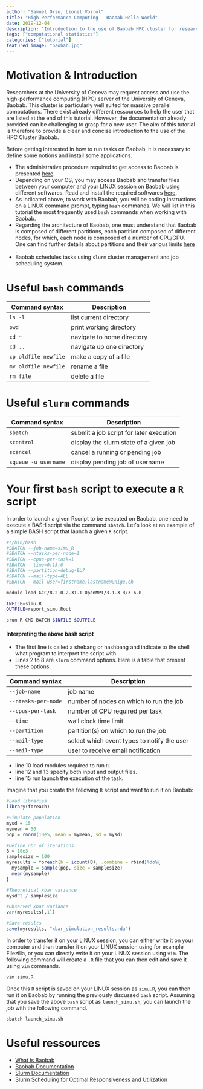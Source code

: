 ```yaml
---
author: "Samuel Orso, Lionel Voirol"
title: "High Performance Computing - Baobab Hello World"
date: 2019-12-04
description: "Introduction to the use of Baobab HPC cluster for researchers"
tags: ["computational statistics"]
categories: ["tutorial"]
featured_image: "baobab.jpg"
---
```


# Motivation & Introduction
Researchers at the University of Geneva may request access and use the high-performance computing (HPC) server of the University of Geneva, Baobab. This cluster is particularly well suited for massive parallel computations. There exist already different ressources to help the user that are listed at the end of this tutorial.
However, the documentation already provided can be challenging to grasp for a new user. The aim of this tutorial is therefore to provide a clear and concise introduction to the use of the HPC Cluster Baobab.

Before getting interested in how to run tasks on Baobab, it is necessary to define some notions and install some applications. 

 * The administrative procedure required to get access to Baobab is presented [here](https://baobab.unige.ch/enduser/src/enduser/access.html#access-baobab).
 * Depending on your OS, you may access Baobab and transfer files between your computer and your LINUX session on Baobab using different softwares. Read and install the required softwares [here](https://baobab.unige.ch/enduser/src/enduser/access.html#access-baobab).
 * As indicated above, to work with Baobab, you will be coding instructions on a LINUX command prompt, typing `bash` commands. We will list in this tutorial the most frequently used `bash` commands when working with Baobab.
 * Regarding the architecture of Baobab, one must understand that Baobab is composed of different partitions, each partition composed of different nodes, for which, each node is composed of a number of CPU/GPU. One can find further details about partitions and their various limits [here](https://baobab.unige.ch/enduser/src/enduser/enduser.html#)
.
 * Baobab schedules tasks using `slurm` cluster management and job scheduling system. 

# Useful `bash` commands

|Command syntax       | Description                  |
|----------------     |  ----------------------------|
|`ls -l`                | list current directory       |
|`pwd`                  | print working directory      |
|`cd ~`                 | navigate to home directory   |
|`cd ..`                | navigate up one directory    |
|`cp oldfile newfile`   | make a copy of a file        |
|`mv oldfile newfile`   | rename a file                |
|`rm file`              | delete a file                |

# Useful `slurm` commands

|Command syntax       | Description                            |
|---------------------| ---------------------------------------|
|`sbatch`               | submit a job script for later execution|
|`scontrol`             | display the slurm state of a given job |
|`scancel`              | cancel a running or pending job        |
|`squeue -u username`   | display pending job of username        |


# Your first `bash` script to execute a `R` script

In order to launch a given Rscript to be executed on Baobab, one need to execute a BASH script via the command `sbatch`. Let's look at an example of a simple BASH script that launch a given `R` script.

```bash
#!/bin/bash
#SBATCH --job-name=simu_R
#SBATCH --ntasks-per-node=1
#SBATCH --cpus-per-task=1
#SBATCH --time=0:15:0
#SBATCH --partition=debug-EL7
#SBATCH --mail-type=ALL
#SBATCH --mail-user=firstname.lastname@unige.ch

module load GCC/8.2.0-2.31.1 OpenMPI/3.1.3 R/3.6.0

INFILE=simu.R
OUTFILE=report_simu.Rout

srun R CMD BATCH $INFILE $OUTFILE
```
#### Interpreting the above bash script
 * The first line is called a shebang or hashbang and indicate to the shell what program to interpret the script with.
 * Lines 2 to 8 are `slurm` command options. Here is a table that present these options.

|Command syntax       | Description                                |
|---------------------| ---------------------------------------    |
|`--job-name`           |job name                                    |
|`--ntasks-per-node`    |number of nodes on which to run the job     |
|`--cpus-per-task`      |number of CPU required per task             |
|`--time`               |wall clock time limit                       |
|`--partition`          |partition(s) on which to run the job        |
|`--mail-type`          |select which event types to notify the user |
|`--mail-type`          |user to receive email notification          |

 * line 10 load modules required to run `R`.
 * line 12 and 13 specify both input and output files.
 * line 15 run launch the execution of the task.

Imagine that you create the following `R` script and want to run it on Baobab:

```r
#Load libraries
library(foreach)

#Simulate population
mysd = 15
mymean = 50
pop = rnorm(10e5, mean = mymean, sd = mysd)

#Define nbr of iterations
B = 10e3
samplesize = 100
myresults = foreach(b = icount(B), .combine = rbind)%do%{
  mysample = sample(pop, size = samplesize)
  mean(mysample)
}

#Theoretical xbar variance
mysd^2 / samplesize

#Observed xbar variance
var(myresults[,1])

#Save results
save(myresults, "xbar_simulation_results.rda")

```

In order to transfer it on your LINUX session, you can either write it on your computer and then transfer it on your LINUX session using for example Filezilla, or you can directly write it on your LINUX session using `vim`. The following command will create a `.R` file that you can then edit and save it using `vim` commands.
```bash
vim simu.R
```
Once this `R` script is saved on your LINUX session as `simu.R`, you can then run it on Baobab by running the previously discussed `bash` script. Assuming that you save the above `bash` script as `launch_simu.sh`, you can launch the job with the following command. 

```bash
sbatch launch_simu.sh
```
# Useful ressources

 * [What is Baobab](https://plone.unige.ch/distic/pub/hpc/baobab_en)
  * [Baobab Documentation](https://baobab.unige.ch/enduser/enduser.html)
  * [Slurm Documentation](https://slurm.schedmd.com/)
  * [Slurm Scheduling for Optimal Responsiveness and Utilization](https://slurm.schedmd.com/SUG14/sched_tutorial.pdf)




